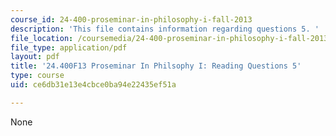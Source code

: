```yaml
---
course_id: 24-400-proseminar-in-philosophy-i-fall-2013
description: 'This file contains information regarding questions 5. '
file_location: /coursemedia/24-400-proseminar-in-philosophy-i-fall-2013/ce6db31e13e4cbce0ba94e22435ef51a_MIT24_400F13_Questions5.pdf
file_type: application/pdf
layout: pdf
title: '24.400F13 Proseminar In Philsophy I: Reading Questions 5'
type: course
uid: ce6db31e13e4cbce0ba94e22435ef51a

---
```

None